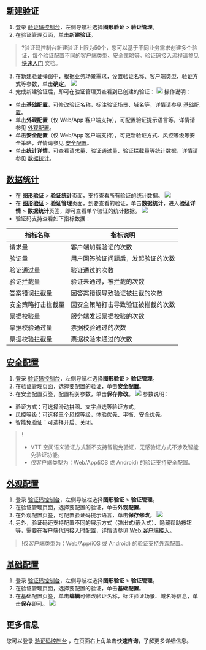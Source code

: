## [新建验证](id:xjyz)
1. 登录 [验证码控制台](https://console.cloud.tencent.com/captcha/graphical)，左侧导航栏选择**图形验证** > **验证管理**。
2. 在验证管理页面，单击**新建验证**。
>?验证码控制台新建验证上限为50个，您可以基于不同业务需求创建多个验证，每个验证配置不同的客户端类型、安全策略等。验证码接入流程请参见 [快速入门](https://cloud.tencent.com/document/product/1110/36839) 文档。
>
3. 在新建验证弹窗中，根据业务场景需求，设置验证名称、客户端类型、验证方式等参数，单击**确定**。
![](https://qcloudimg.tencent-cloud.cn/raw/6b0333aec8abdaf6bad11e26d8e4ba01.png)
4. 完成新建验证后，即可在验证管理页查看到已创建的验证：
![](https://qcloudimg.tencent-cloud.cn/raw/421e9a13599eb4c46252a596e1ea16ba.png)
操作说明：
 - 单击**基础配置**，可修改验证名称，标注验证场景、域名等，详情请参见 [基础配置](#jcpz)。
 - 单击**外观配置**（仅 Web/App 客户端支持），可配置验证提示语言等，详情请参见 [外观配置](#ygpz)。
 - 单击**安全配置**（仅 Web/App 客户端支持），可更新验证方式、风控等级等安全策略，详情请参见 [安全配置](#aqpz)。
 - 单击**统计详情**，可查看请求量、验证通过量、验证拦截量等统计数据，详情请参见 [数据统计](#sjtj)。

## [数据统计](id:sjtj)
- 在 **[图形验证](https://console.cloud.tencent.com/captcha/graphical)** > **验证统计**页面，支持查看所有验证的统计数据。
![](https://qcloudimg.tencent-cloud.cn/raw/d10bbc590ce366eae2f1fe9a0369844b.png)
- 在 **[图形验证](https://console.cloud.tencent.com/captcha/graphical)** > **验证管理**页面，到要查看的验证，单击**数据统计**，进入**验证详情** > **数据统计**页签，即可查看单个验证的统计数据。
  ![](https://qcloudimg.tencent-cloud.cn/raw/13707165e04076297f71f1cf8dffe585.png)
- 验证码支持查看如下指标数据：
<table class="tg">
<thead>
  <tr>
    <th class="tg-0pky">指标名称</th>
    <th class="tg-0pky">指标说明</th>
  </tr>
</thead>
<tbody>
  <tr>
    <td class="tg-0pky">请求量</td>
    <td class="tg-0pky">客户端加载验证的次数</td>
  </tr>
  <tr>
    <td class="tg-0pky">验证量</td>
    <td class="tg-0pky">用户回答验证问题后，发起验证的次数</td>
  </tr>
  <tr>
    <td class="tg-0pky">验证通过量</td>
    <td class="tg-0pky">验证通过的次数</td>
  </tr>
  <tr>
    <td class="tg-0pky">验证拦截量</td>
    <td class="tg-0pky">验证未通过，被拦截的次数</td>
  </tr>
  <tr>
    <td class="tg-0pky">答案错误拦截量</td>
    <td class="tg-0pky">因答案错误导致验证被拦截的次数</td>
  </tr>
  <tr>
    <td class="tg-0pky">安全策略打击拦截量</td>
    <td class="tg-0pky">因安全策略打击导致验证被拦截的次数</td>
  </tr>
  <tr>
    <td class="tg-0pky">票据校验量</td>
    <td class="tg-0pky">服务端发起票据校验的次数</td>
  </tr>
  <tr>
    <td class="tg-0pky">票据校验通过量</td>
    <td class="tg-0pky">票据校验通过的次数</td>
  </tr>
  <tr>
    <td class="tg-0pky">票据校验拦截量</td>
    <td class="tg-0pky">票据校验未通过的次数</td>
  </tr>
</tbody>
</table>

## [安全配置](id:aqpz)
1. 登录 [验证码控制台](https://console.cloud.tencent.com/captcha/graphical)，左侧导航栏选择**图形验证** > **验证管理**。
2. 在验证管理页面，选择要配置的验证，单击**安全配置**。
3. 在安全配置页签，配置相关参数，单击**保存修改**。
  ![](https://qcloudimg.tencent-cloud.cn/raw/bec7febe084dc81130d523bace465591.png)
  参数说明：
  - 验证方式：可选择滑动拼图、文字点选等验证方式。
  - 风控等级：可选择三个风控等级，体验优先、平衡、安全优先。
  - 智能免验证：可选择开启、关闭。

> !
> - VTT 空间语义验证方式暂不支持智能免验证，无感验证方式不涉及智能免验证功能。
> - 仅客户端类型为：Web/App(iOS 或 Android) 的验证支持安全配置。

## [外观配置](id:ygpz)
1. 登录 [验证码控制台](https://console.cloud.tencent.com/captcha/graphical)，左侧导航栏选择**图形验证** > **验证管理**。
2. 在验证管理页面，选择要配置的验证，单击**外观配置**。
3. 在外观配置页签，可配置验证码提示语言，单击**保存修改**。
  ![](https://qcloudimg.tencent-cloud.cn/raw/f6761cc003ace939cbacc538eb5b1a2f.png)
4. 另外，验证码还支持配置不同的展示方式（弹出式/嵌入式）、隐藏帮助按钮等，需要在客户端代码接入时配置，详情请参见 [Web 客户端接入](https://cloud.tencent.com/document/product/1110/36841)。
> !仅客户端类型为：Web/App(iOS 或 Android) 的验证支持外观配置。

## [基础配置](id:jcpz)
1. 登录 [验证码控制台](https://console.cloud.tencent.com/captcha/graphical)，左侧导航栏选择**图形验证** > **验证管理**。
2. 在验证管理页面，选择要配置的验证，单击**基础配置**。
3. 在基础配置页签，单击**编辑**可修改验证名称，标注验证场景、域名等信息，单击**保存**即可。
![](https://qcloudimg.tencent-cloud.cn/raw/85ceb83fa79f10d1373464b9d280568a.png)

## 更多信息
您可以登录 [验证码控制台](https://console.cloud.tencent.com/captcha/graphical) ，在页面右上角单击**快速咨询**，了解更多详细信息。
